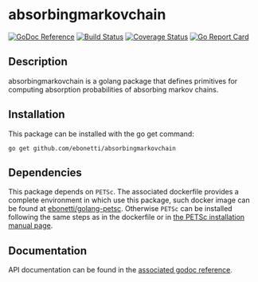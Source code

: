 absorbingmarkovchain
========

[![GoDoc Reference](https://godoc.org/github.com/ebonetti/absorbingmarkovchain?status.svg)](http://godoc.org/github.com/ebonetti/absorbingmarkovchain)
[![Build Status](https://travis-ci.org/ebonetti/absorbingmarkovchain.svg?branch=master)](https://travis-ci.org/ebonetti/absorbingmarkovchain)
[![Coverage Status](https://coveralls.io/repos/ebonetti/absorbingmarkovchain/badge.svg?branch=master)](https://coveralls.io/r/ebonetti/absorbingmarkovchain?branch=master)
[![Go Report Card](https://goreportcard.com/badge/github.com/ebonetti/absorbingmarkovchain)](https://goreportcard.com/report/github.com/ebonetti/absorbingmarkovchain)

Description
-----------

absorbingmarkovchain is a golang package that defines primitives for computing absorption probabilities of absorbing markov chains.

Installation
------------

This package can be installed with the go get command:

    go get github.com/ebonetti/absorbingmarkovchain

Dependencies
-------------

This package depends on `PETSc`. The associated dockerfile provides a complete environment in which use this package, such docker image can be found at [ebonetti/golang-petsc](https://hub.docker.com/r/ebonetti/golang-petsc/). Otherwise `PETSc` can be installed following the same steps as in the dockerfile or in [the PETSc installation manual page](https://www.mcs.anl.gov/petsc/documentation/installation.html).

Documentation
-------------

API documentation can be found in the [associated godoc reference](https://godoc.org/github.com/ebonetti/absorbingmarkovchain).